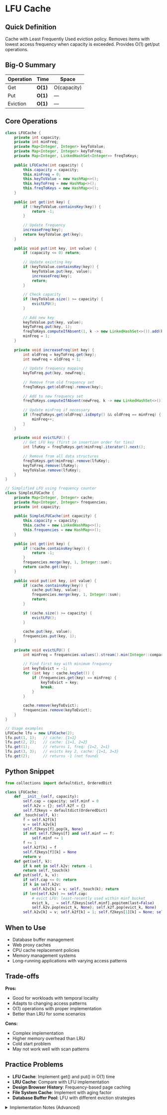 # LFU Cache

## Quick Definition

Cache with Least Frequently Used eviction policy. Removes items with lowest access frequency when capacity is exceeded. Provides O(1) get/put operations.

## Big-O Summary

| Operation | Time | Space |
|-----------|------|-------|
| Get | **O(1)** | O(capacity) |
| Put | **O(1)** | — |
| Eviction | **O(1)** | — |

## Core Operations

```java
class LFUCache {
    private int capacity;
    private int minFreq;
    private Map<Integer, Integer> keyToValue;
    private Map<Integer, Integer> keyToFreq;
    private Map<Integer, LinkedHashSet<Integer>> freqToKeys;
    
    public LFUCache(int capacity) {
        this.capacity = capacity;
        this.minFreq = 0;
        this.keyToValue = new HashMap<>();
        this.keyToFreq = new HashMap<>();
        this.freqToKeys = new HashMap<>();
    }
    
    public int get(int key) {
        if (!keyToValue.containsKey(key)) {
            return -1;
        }
        
        // Update frequency
        increaseFreq(key);
        return keyToValue.get(key);
    }
    
    public void put(int key, int value) {
        if (capacity <= 0) return;
        
        // Update existing key
        if (keyToValue.containsKey(key)) {
            keyToValue.put(key, value);
            increaseFreq(key);
            return;
        }
        
        // Check capacity
        if (keyToValue.size() >= capacity) {
            evictLFU();
        }
        
        // Add new key
        keyToValue.put(key, value);
        keyToFreq.put(key, 1);
        freqToKeys.computeIfAbsent(1, k -> new LinkedHashSet<>()).add(key);
        minFreq = 1;
    }
    
    private void increaseFreq(int key) {
        int oldFreq = keyToFreq.get(key);
        int newFreq = oldFreq + 1;
        
        // Update frequency mapping
        keyToFreq.put(key, newFreq);
        
        // Remove from old frequency set
        freqToKeys.get(oldFreq).remove(key);
        
        // Add to new frequency set
        freqToKeys.computeIfAbsent(newFreq, k -> new LinkedHashSet<>()).add(key);
        
        // Update minFreq if necessary
        if (freqToKeys.get(oldFreq).isEmpty() && oldFreq == minFreq) {
            minFreq++;
        }
    }
    
    private void evictLFU() {
        // Get LFU key (first in insertion order for ties)
        int lfuKey = freqToKeys.get(minFreq).iterator().next();
        
        // Remove from all data structures
        freqToKeys.get(minFreq).remove(lfuKey);
        keyToFreq.remove(lfuKey);
        keyToValue.remove(lfuKey);
    }
}

// Simplified LFU using frequency counter
class SimpleLFUCache {
    private Map<Integer, Integer> cache;
    private Map<Integer, Integer> frequencies;
    private int capacity;
    
    public SimpleLFUCache(int capacity) {
        this.capacity = capacity;
        this.cache = new LinkedHashMap<>();
        this.frequencies = new HashMap<>();
    }
    
    public int get(int key) {
        if (!cache.containsKey(key)) {
            return -1;
        }
        frequencies.merge(key, 1, Integer::sum);
        return cache.get(key);
    }
    
    public void put(int key, int value) {
        if (cache.containsKey(key)) {
            cache.put(key, value);
            frequencies.merge(key, 1, Integer::sum);
            return;
        }
        
        if (cache.size() >= capacity) {
            evictLFU();
        }
        
        cache.put(key, value);
        frequencies.put(key, 1);
    }
    
    private void evictLFU() {
        int minFreq = frequencies.values().stream().min(Integer::compare).orElse(0);
        
        // Find first key with minimum frequency
        int keyToEvict = -1;
        for (int key : cache.keySet()) {
            if (frequencies.get(key) == minFreq) {
                keyToEvict = key;
                break;
            }
        }
        
        cache.remove(keyToEvict);
        frequencies.remove(keyToEvict);
    }
}

// Usage examples
LFUCache lfu = new LFUCache(2);
lfu.put(1, 1);   // cache: {1=1}
lfu.put(2, 2);   // cache: {1=1, 2=2}
lfu.get(1);      // returns 1, freq: {1=2, 2=1}
lfu.put(3, 3);   // evicts key 2, cache: {1=1, 3=3}
lfu.get(2);      // returns -1 (not found)
```

## Python Snippet

```python
from collections import defaultdict, OrderedDict

class LFUCache:
    def __init__(self, capacity):
        self.cap = capacity; self.minf = 0
        self.k2v = {}; self.k2f = {}
        self.f2keys = defaultdict(OrderedDict)
    def _touch(self, k):
        f = self.k2f[k]
        v = self.k2v[k]
        self.f2keys[f].pop(k, None)
        if not self.f2keys[f] and self.minf == f:
            self.minf += 1
        f += 1
        self.k2f[k] = f
        self.f2keys[f][k] = None
        return v
    def get(self, k):
        if k not in self.k2v: return -1
        return self._touch(k)
    def put(self, k, v):
        if self.cap <= 0: return
        if k in self.k2v:
            self.k2v[k] = v; self._touch(k); return
        if len(self.k2v) >= self.cap:
            # evict LFU: least-recently used within minf bucket
            evict_k, _ = self.f2keys[self.minf].popitem(last=False)
            self.k2v.pop(evict_k, None); self.k2f.pop(evict_k, None)
        self.k2v[k] = v; self.k2f[k] = 1; self.f2keys[1][k] = None; self.minf = 1
```

## When to Use

- Database buffer management
- Web proxy caches
- CPU cache replacement policies
- Memory management systems
- Long-running applications with varying access patterns

## Trade-offs

**Pros:**

- Good for workloads with temporal locality
- Adapts to changing access patterns
- O(1) operations with proper implementation
- Better than LRU for some scenarios

**Cons:**

- Complex implementation
- Higher memory overhead than LRU
- Cold start problem
- May not work well with scan patterns

## Practice Problems

- **LFU Cache**: Implement get() and put() in O(1) time
- **LRU Cache**: Compare with LFU implementation
- **Design Browser History**: Frequency-based page caching
- **File System Cache**: Implement with aging factor
- **Database Buffer Pool**: LFU with different eviction strategies

<details>
<summary>Implementation Notes (Advanced)</summary>

### Core Data Structures

- **Value storage**: HashMap for O(1) key-value access
- **Frequency tracking**: HashMap for key-frequency mapping
- **Frequency buckets**: Map from frequency to LinkedHashSet
- **Minimum frequency**: Track for efficient eviction

### Optimization Techniques

- **LinkedHashSet**: Maintains insertion order for tie-breaking
- **Frequency bucketing**: Groups keys by frequency
- **Lazy cleanup**: Clean empty frequency buckets as needed
- **Batch operations**: Process multiple updates together

### Variants and Extensions

- **Aging LFU**: Decay frequency over time
- **Windowed LFU**: Consider only recent access history
- **Adaptive**: Switch between LRU and LFU based on workload

### Performance Considerations

- **Memory overhead**: Multiple data structures increase space usage
- **Cache coherency**: Maintain consistency across structures
- **Hash function quality**: Critical for HashMap performance

</details>
